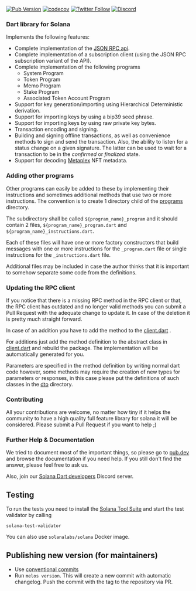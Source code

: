 [![Pub Version](https://img.shields.io/pub/v/solana)](https://pub.dev/packages/solana)
[![codecov](https://codecov.io/gh/cryptoplease/cryptoplease-dart/branch/master/graph/badge.svg?token=8UF2LVQMS7)](https://codecov.io/gh/cryptoplease/cryptoplease-dart)
[![Twitter Follow](https://img.shields.io/twitter/follow/cryptopleasecom?style=social)](https://twitter.com/cryptopleasecom)
[![Discord](https://img.shields.io/discord/943071824525262849?label=Discord)](https://discord.gg/wK6WX7974J)

### Dart library for Solana

Implements the following features:

- Complete implementation of the [JSON RPC api](https://docs.solana.com/developing/clients/jsonrpc-api).
- Complete implementation of a subscription client (using the JSON RPC subscription variant of the API).
- Complete implementation of the following programs
    - System Program
    - Token Program
    - Memo Program
    - Stake Program
    - Associated Token Account Program
- Support for key generation/importing using Hierarchical Deterministic derivation.
- Support for importing keys by using a bip39 seed phrase.
- Support for importing keys by using raw private key bytes.
- Transaction encoding and signing.
- Building and signing offline transactions, as well as convenience methods to sign and send the transaction. Also, the ability to listen for a status change on a given signature. The latter can be used to wait for a transaction to be in the _confirmed_ or _finalized_ state.
- Support for decoding [Metaplex](https://www.metaplex.com/) NFT metadata.

### Adding other programs

Other programs can easily be added to these by implementing their instructions and sometimes additional methods that use two or more instructions. The convention is to create 1 directory child of the [programs](lib/src/programs) directory.

The subdirectory shall be called `${program_name}_program` and it should contain 2 files, `${program_name}_program.dart` and `${program_name}_instructions.dart`.

Each of these files will have one or more factory constructors that build messages with one or more instructions for the `_program.dart` file or single instructions for the `_instructions.dart` file.

Additional files may be included in case the author thinks that it is important to somehow separate some code from the definitions.

### Updating the RPC client

If you notice that there is a missing RPC method in the RPC client or that, the RPC client has outdated and no longer valid methods you can submit a Pull Request with the adequate change to update it. In case of the deletion it is pretty much straight forward.

In case of an addition you have to add the method to the [client.dart](https://github.com/cryptoplease/cryptoplease-dart/tree/master/packages/solana/lib/src/rpc/client.dart) .

For additions just add the method definition to the abstract class in [client.dart](https://github.com/cryptoplease/cryptoplease-dart/tree/master/packages/solana/lib/src/rpc/client.dart) and rebuild the package. The implementation will be automatically generated for you.

Parameters are specified in the method definition by writing normal dart code however, some methods may require the creation of new types for parameters or responses, in this case please put the definitions of such classes in the [dto](https://github.com/cryptoplease/cryptoplease-dart/tree/master/packages/solana/lib/src/rpc/dto/) directory.

### Contributing

All your contributions are welcome, no matter how tiny if it helps the community to have a high quality full feature library for solana it will be considered. Please submit a Pull Request if you want to help ;)

### Further Help & Documentation

We tried to document most of the important things, so please go to [pub.dev](https://pub.dev/documentation/solana/latest/) and browse the documentation if you need help. If you still don't find the answer, please feel free to ask us.

Also, join our [Solana Dart developers](https://discord.gg/wK6WX7974J) Discord server.

## Testing

To run the tests you need to install the [Solana Tool Suite](https://docs.solana.com/cli/install-solana-cli-tools) and start the test validator by calling

```shell
solana-test-validator
```

You can also use `solanalabs/solana` Docker image.

## Publishing new version (for maintainers)

- Use [conventional commits](https://www.conventionalcommits.org/en/v1.0.0/)
- Run `melos version`. This will create a new commit with automatic changelog. Push the commit with the tag to the repository via PR.
